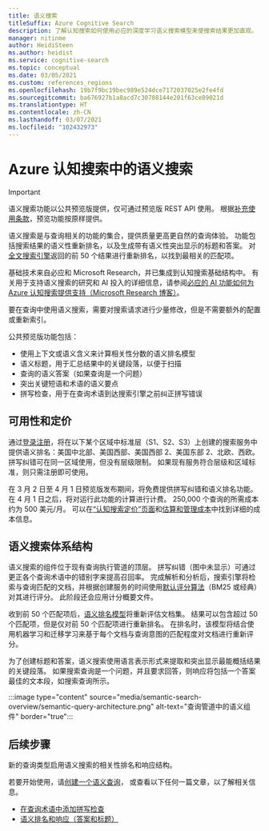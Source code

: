 ```yaml
---
title: 语义搜索
titleSuffix: Azure Cognitive Search
description: 了解认知搜索如何使用必应的深度学习语义搜索模型来使搜索结果更加直观。
manager: nitinme
author: HeidiSteen
ms.author: heidist
ms.service: cognitive-search
ms.topic: conceptual
ms.date: 03/05/2021
ms.custom: references_regions
ms.openlocfilehash: 19b7f9bc19bec989e524dce7172037025e2fe4fd
ms.sourcegitcommit: ba676927b1a8acd7c30708144e201f63ce89021d
ms.translationtype: HT
ms.contentlocale: zh-CN
ms.lasthandoff: 03/07/2021
ms.locfileid: "102432973"
---
```

# <a name="semantic-search-in-azure-cognitive-search"></a>Azure 认知搜索中的语义搜索

> [!IMPORTANT]
> 语义搜索功能以公共预览版提供，仅可通过预览版 REST API 使用。 根据[补充使用条款](https://azure.microsoft.com/support/legal/preview-supplemental-terms/)，预览功能按原样提供。

语义搜索是与查询相关的功能的集合，提供质量更高更自然的查询体验。 功能包括搜索结果的语义性重新排名，以及生成带有语义性突出显示的标题和答案。 对[全文搜索引擎](search-lucene-query-architecture.md)返回的前 50 个结果进行重新排名，以找到最相关的匹配项。

基础技术来自必应和 Microsoft Research，并已集成到认知搜索基础结构中。 有关用于支持语义搜索的研究和 AI 投入的详细信息，请参阅[必应的 AI 功能如何为 Azure 认知搜索提供支持（Microsoft Research 博客）](https://www.microsoft.com/research/blog/the-science-behind-semantic-search-how-ai-from-bing-is-powering-azure-cognitive-search/)。

要在查询中使用语义搜索，需要对搜索请求进行少量修改，但是不需要额外的配置或重新索引。

公共预览版功能包括：

+ 使用上下文或语义含义来计算相关性分数的语义排名模型
+ 语义标题，用于汇总结果中的关键段落，以便于扫描
+ 查询的语义答案（如果查询是一个问题）
+ 突出关键短语和术语的语义要点
+ 拼写检查，用于在查询术语到达搜索引擎之前纠正拼写错误

## <a name="availability-and-pricing"></a>可用性和定价

通过[登录注册](https://aka.ms/SemanticSearchPreviewSignup)，将在以下某个区域中标准层（S1、S2、S3）上创建的搜索服务中提供语义排名：美国中北部、美国西部、美国西部 2、美国东部 2、北欧、西欧。 拼写纠错可在同一区域使用，但没有层级限制。 如果现有服务符合层级和区域标准，则只需注册即可使用。

在 3 月 2 日至 4 月 1 日预览版发布期间，将免费提供拼写纠错和语义排名功能。 在 4 月 1 日之后，将对运行此功能的计算进行计费。 250,000 个查询的所需成本约为 500 美元/月。 可以在[“认知搜索定价”页面](https://azure.microsoft.com/pricing/details/search/)和[估算和管理成本](search-sku-manage-costs.md)中找到详细的成本信息。

## <a name="semantic-search-architecture"></a>语义搜索体系结构

语义搜索的组件位于现有查询执行管道的顶层。 拼写纠错（图中未显示）可通过更正各个查询术语中的错别字来提高召回率。 完成解析和分析后，搜索引擎将检索与查询匹配的文档，并根据创建服务的时间使用[默认评分算法](index-similarity-and-scoring.md#similarity-ranking-algorithms)（BM25 或经典）对其进行评分。 此阶段还会应用计分概要文件。

收到前 50 个匹配项后，[语义排名模型](semantic-how-to-query-response.md)将重新评估文档集。 结果可以包含超过 50 个匹配项，但是仅对前 50 个匹配项进行重新排名。 在排名时，该模型将结合使用机器学习和迁移学习来基于每个文档与查询意图的匹配程度对文档进行重新评分。

为了创建标题和答案，语义搜索使用语言表示形式来提取和突出显示最能概括结果的关键段落。 如果搜索查询是一个问题，并且要求回答，则响应将包括一个答案最佳的文本段，如搜索查询所示。

:::image type="content" source="media/semantic-search-overview/semantic-query-architecture.png" alt-text="查询管道中的语义组件" border="true":::

## <a name="next-steps"></a>后续步骤

新的查询类型启用语义搜索的相关性排名和响应结构。

若要开始使用，请[创建一个语义查询](semantic-how-to-query-request.md)， 或查看以下任何一篇文章，以了解相关信息。

+ [在查询术语中添加拼写检查](speller-how-to-add.md)
+ [语义排名和响应（答案和标题）](semantic-how-to-query-response.md)